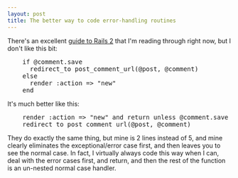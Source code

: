 ```yaml
---
layout: post
title: The better way to code error-handling routines
---
```



There's an excellent <a href="http://guides.rubyonrails.org/getting_started.html">guide to Rails 2</a> that I'm reading through right now, but I don't like this bit:

<pre>    <span class="keywords">if</span> <span class="ivar">@comment</span>.save<br />      redirect_to post_comment_url<span class="brackets">(</span><span class="ivar">@post</span>, <span class="ivar">@comment</span><span class="brackets">)</span><br />    <span class="keywords">else</span><br />      render<span class="symbol"> :action</span> =&gt; <span class="string">"new"</span><br />    <span class="keywords">end</span></pre>

It's much better like this:

<pre>    render :action =&gt; "new" and return unless @comment.save<br />    redirect_to post_comment_url(@post, @comment)</pre>

They do exactly the same thing, but mine is 2 lines instead of 5, and mine clearly eliminates the exceptional/error case first, and then leaves you to see the normal case. In fact, I virtually always code this way when I can, deal with the error cases first, and return, and then the rest of the function is an un-nested normal case handler.
